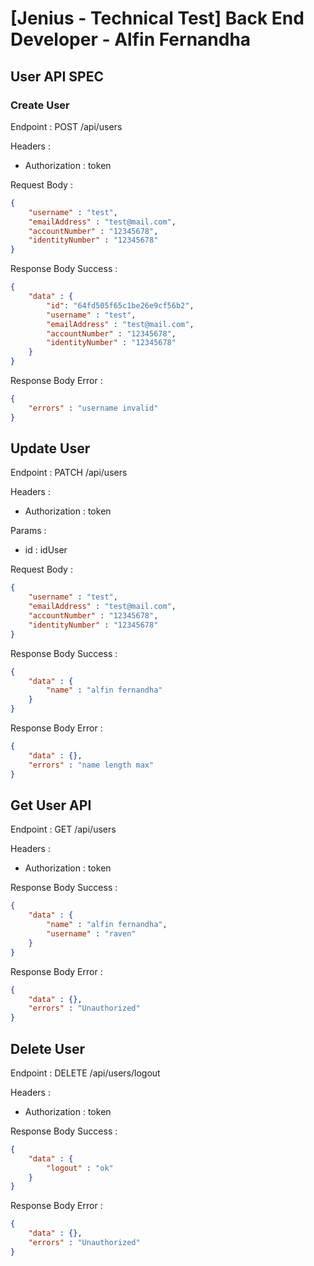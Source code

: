 # [Jenius - Technical Test] Back End Developer - Alfin Fernandha

## User API SPEC

### Create User

Endpoint : POST /api/users

Headers :

- Authorization : token

Request Body :

```json
{
    "username" : "test",
    "emailAddress" : "test@mail.com",
    "accountNumber" : "12345678",
    "identityNumber" : "12345678"
}
```

Response Body Success :

```json
{
    "data" : {
        "id": "64fd505f65c1be26e9cf56b2",
        "username" : "test",
        "emailAddress" : "test@mail.com",
        "accountNumber" : "12345678",
        "identityNumber" : "12345678"
    }
}
```

Response Body Error :

```json
{
    "errors" : "username invalid"
}
```

## Update User

Endpoint : PATCH /api/users

Headers :

- Authorization : token

Params :

- id : idUser

Request Body :

```json
{
    "username" : "test",
    "emailAddress" : "test@mail.com",
    "accountNumber" : "12345678",
    "identityNumber" : "12345678"
}
```

Response Body Success :

```json
{
    "data" : {
        "name" : "alfin fernandha"
    }
}
```

Response Body Error :

```json
{
    "data" : {},
    "errors" : "name length max"
}
```

## Get User API

Endpoint : GET /api/users

Headers :

- Authorization : token
  
Response Body Success :

```json
{
    "data" : {
        "name" : "alfin fernandha",
        "username" : "raven"
    }
}
```

Response Body Error :

```json
{
    "data" : {},
    "errors" : "Unauthorized"
}
```

## Delete User

Endpoint : DELETE /api/users/logout

Headers :

- Authorization : token

Response Body Success :

```json
{
    "data" : {
        "logout" : "ok"
    }
}
```

Response Body Error :

```json
{
    "data" : {},
    "errors" : "Unauthorized"
}
```
